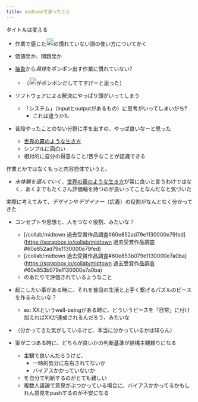 ```yaml
---
title: midtownで思ったこと
---
```


タイトルは変える

* 作業で感じた<img src='https://scrapbox.io/api/pages/blu3mo-public/blu3mo/icon' alt='blu3mo.icon' height="19.5"/>の慣れていない頭の使い方についてかく

* 価値発か、問題発か

* [抽象](%E6%8A%BD%E8%B1%A1.md)から*具体*をポンポン出す作業に慣れていない?
  
  * （<img src='https://scrapbox.io/api/pages/blu3mo-public/axokxi/icon' alt='axokxi.icon' height="19.5"/>がポンポンだしててすげーと思った）
* ソフトウェアによる解決にやっぱり頭がいってしまう
  
  * 「システム」（inputとoutputがあるもの）に思考がいってしまいがち?
    * これは違うかも
* 普段やったことのない分野に手を出すの、やっぱ良いなーと思った
  
  * [世界の霧のような生き方](%E4%B8%96%E7%95%8C%E3%81%AE%E9%9C%A7%E3%81%AE%E3%82%88%E3%81%86%E3%81%AA%E7%94%9F%E3%81%8D%E6%96%B9.md)
  * シンプルに面白い
  * 相対的に自分の得意なこと/苦手なことが認識できる

作業とかではなくもっと内容自体でいうと、

* *未体験を選んでいく*、[世界の霧のような生き方](%E4%B8%96%E7%95%8C%E3%81%AE%E9%9C%A7%E3%81%AE%E3%82%88%E3%81%86%E3%81%AA%E7%94%9F%E3%81%8D%E6%96%B9.md)が常に良いと言うわけではなく、あくまでもたくさん評価軸を持つのが良いってことなんだなと気づいた

実際に考えてみて、*デザイン*や*デザイナー*（広義）の役割がなんとなく分かってきた

* コンセプトや思想と、人をつなぐ役割、みたいな？
  
  * \[/collab/midtown 過去受賞作品調査#60e852ad79e1130000e79fed\](https://scrapbox.io/collab/midtown 過去受賞作品調査#60e852ad79e1130000e79fed)
  * \[/collab/midtown 過去受賞作品調査#60e853b079e1130000e7a0ba\](https://scrapbox.io/collab/midtown 過去受賞作品調査#60e853b079e1130000e7a0ba)
  * のあたりで評価されているようなこと
* 起こしたい事がある時に、それを普段の生活と上手く繋げるパズルのピースを作るみたいな？
  
  * ex: XXというwell-beingがある時に、どういうピースを「日常」に付け加えればXXが達成されるんだろう、みたいな
* （分かってきた気がしているけど、本当に分かっているかは知らん）

* 案が二つある時に、どちらが良いかの判断基準が結構主観頼りになる
  
  * 主観で良いんだろうけど、
    * 一時的気分に左右されてないか
    * バイアスかかっていないか
  * を自分で判断するのがとても難しい
  * 複数人議論で意見がぶつかっている場合に、バイアスかかってるかもしれん意見をpushするのが不安になる
